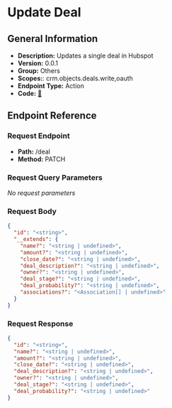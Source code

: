 # Update Deal

## General Information

- **Description:** Updates a single deal in Hubspot
- **Version:** 0.0.1
- **Group:** Others
- **Scopes:**: crm.objects.deals.write,oauth
- **Endpoint Type:** Action
- **Code:** [🔗](https://github.com/NangoHQ/integration-templates/tree/main/integrations/hubspot/actions/update-deal.ts)

## Endpoint Reference

### Request Endpoint

- **Path:** /deal
- **Method:** PATCH

### Request Query Parameters

_No request parameters_

### Request Body

```json
{
  "id": "<string>",
  "__extends": {
    "name?": "<string | undefined>",
    "amount?": "<string | undefined>",
    "close_date?": "<string | undefined>",
    "deal_description?": "<string | undefined>",
    "owner?": "<string | undefined>",
    "deal_stage?": "<string | undefined>",
    "deal_probability?": "<string | undefined>",
    "associations?": "<Association[] | undefined>"
  }
}
```

### Request Response

```json
{
  "id": "<string>",
  "name?": "<string | undefined>",
  "amount?": "<string | undefined>",
  "close_date?": "<string | undefined>",
  "deal_description?": "<string | undefined>",
  "owner?": "<string | undefined>",
  "deal_stage?": "<string | undefined>",
  "deal_probability?": "<string | undefined>"
}
```
